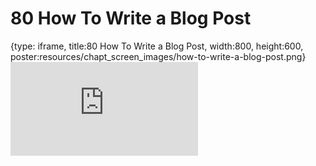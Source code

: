 # 80 How To Write a Blog Post
 
{type: iframe, title:80 How To Write a Blog Post, width:800, height:600, poster:resources/chapt_screen_images/how-to-write-a-blog-post.png}
![](https://datatrail-jhu.github.io/DataTrail_ReOrg/no_toc/how-to-write-a-blog-post.html)
 

 
